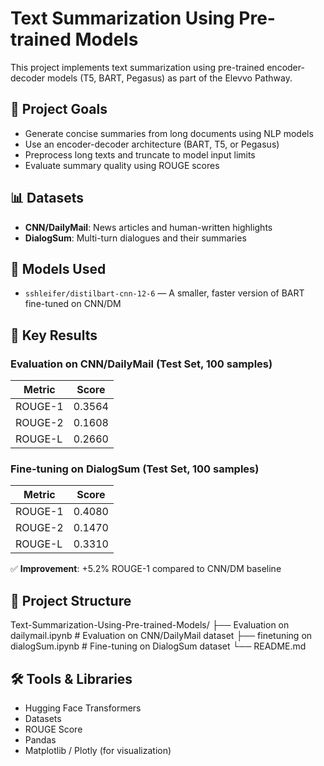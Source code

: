 # Text Summarization Using Pre-trained Models

This project implements text summarization using pre-trained encoder-decoder models (T5, BART, Pegasus) as part of the Elevvo Pathway.

## 🎯 Project Goals

- Generate concise summaries from long documents using NLP models
- Use an encoder-decoder architecture (BART, T5, or Pegasus)
- Preprocess long texts and truncate to model input limits
- Evaluate summary quality using ROUGE scores

## 📊 Datasets

- **CNN/DailyMail**: News articles and human-written highlights
- **DialogSum**: Multi-turn dialogues and their summaries

## 🧠 Models Used

- `sshleifer/distilbart-cnn-12-6` — A smaller, faster version of BART fine-tuned on CNN/DM

## 🚀 Key Results

### Evaluation on CNN/DailyMail (Test Set, 100 samples)

| Metric     | Score   |
|------------|---------|
| ROUGE-1    | 0.3564  |
| ROUGE-2    | 0.1608  |
| ROUGE-L    | 0.2660  |

### Fine-tuning on DialogSum (Test Set, 100 samples)

| Metric     | Score   |
|------------|---------|
| ROUGE-1    | 0.4080  |
| ROUGE-2    | 0.1470  |
| ROUGE-L    | 0.3310  |

✅ **Improvement**: +5.2% ROUGE-1 compared to CNN/DM baseline

## 📁 Project Structure
Text-Summarization-Using-Pre-trained-Models/
├── Evaluation on dailymail.ipynb      # Evaluation on CNN/DailyMail dataset
├── finetuning on dialogSum.ipynb       # Fine-tuning on DialogSum dataset
└── README.md

## 🛠️ Tools & Libraries

- Hugging Face Transformers
- Datasets
- ROUGE Score
- Pandas
- Matplotlib / Plotly (for visualization)

